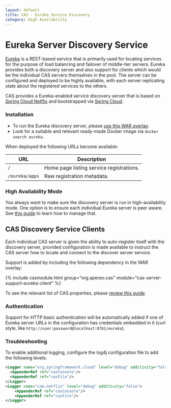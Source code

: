 ```yaml
---
layout: default
title: CAS - Eureka Service Discovery
category: High Availability
---
```


# Eureka Server Discovery Service

[Eureka](https://github.com/Netflix/eureka) is a REST-based service that is primarily 
used for locating services for the purpose of load balancing and failover of middle-tier servers. Eureka provides both a discovery server and also support for clients which would be the individual CAS servers themselves in the pool. The server can be configured and deployed to be highly available, with each server replicating state about the registered services to the others.

CAS provides a Eureka-enabled service discovery server that is based on [Spring Cloud Netflix](http://cloud.spring.io/spring-cloud-netflix) and bootstrapped via [Spring Cloud](http://cloud.spring.io/spring-cloud-static/spring-cloud.html).

### Installation

- To run the Eureka discovery server, please [use this WAR overlay](https://github.com/apereo/cas-discoveryserver-overlay).
- Look for a suitable and relevant ready-made Docker image via `docker search eureka`.

When deployed the following URLs become available:

| URL                | Description
|--------------------|-----------------------------------------------
| `/`                | Home page listing service registrations.
| `/eureka/apps`     | Raw registration metadata.

### High Availability Mode

You always want to make sure the discovery server is run in high-availability mode. One option is to ensure each individual Eureka server is peer aware. See [this guide](http://cloud.spring.io/spring-cloud-static/spring-cloud.html#_peer_awareness) to learn how to manage that.

## CAS Discovery Service Clients

Each individual CAS server is given the ability to auto-register itself with the discovery server, provided configuration is made available to instruct the CAS server how to locate and connect to the discover server service.

Support is added by including the following dependency in the WAR overlay:

{% include casmodule.html group="org.apereo.cas" module="cas-server-support-eureka-client" %}

To see the relevant list of CAS properties,
please [review this guide](../configuration/Configuration-Properties.html#eureka-service-discovery).

### Authentication

Support for HTTP basic authentication will be automatically added if one of Eureka server URLs in the configuration has credentials embedded in it (curl style, like `http://user:password@localhost:8761/eureka`). 

### Troubleshooting

To enable additional logging, configure the log4j configuration file to add the following levels:

```xml
<Logger name="org.springframework.cloud" level="debug" additivity="false">
  <AppenderRef ref="casConsole"/>
  <AppenderRef ref="casFile"/>
</Logger>
<Logger name="com.netflix" level="debug" additivity="false">
    <AppenderRef ref="casConsole"/>
    <AppenderRef ref="casFile"/>
</Logger>
```
